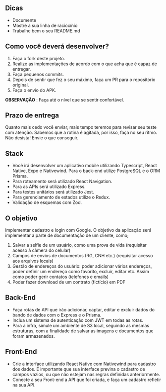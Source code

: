 ## Dicas
- Documente
- Mostre a sua linha de raciocínio
- Trabalhe bem o seu README.md
## Como você deverá desenvolver?
1. Faça o fork deste projeto.
2. Realize as implementações de acordo com o que acha que é capaz de entregar.
3. Faça pequenos commits.
4. Depois de sentir que fez o seu máximo, faça um PR para o repositório original.
5. Faça o envio do APK.
   
**OBSERVAÇÃO** : Faça até o nível que se sentir confortável.
## Prazo de entrega
Quanto mais cedo você enviar, mais tempo teremos para revisar seu teste com atenção. Sabemos que a rotina é agitada, por isso, faça no seu ritmo. Não desista! Envie o que conseguir.
## Stack
- Você irá desenvolver um aplicativo mobile utilizando Typescript, React Native, Expo e Nativewind. Para o back-end utilize PostgreSQL e o ORM Prisma.
- Para roteamento será utilizado React Navigation.
- Para as APIs será utilizado Express.
- Para testes unitários será utilizado Jest.
- Para gerenciamento de estados utilize o Redux.
- Validação de esquemas com Zod.
##  O objetivo
Implementar cadastro e login com Google.
O objetivo da aplicação será implementar a parte de documentação de um cliente, como;
1. Salvar a selfie de um usuário, como uma prova de vida (requisitar acesso à câmera do celular)
2. Campos de envios de documentos (RG, CNH etc.) (requisitar acesso aos arquivos locais)
3. Gestão de endereços do usuário: poder adicionar vários endereços, poder definir um endereço como favorito, excluir, editar etc. Assim como poder gerir contatos (telefones e emails)
4. Poder fazer download de um contrato (fictício) em PDF
## Back-End
- Faça rotas de API que irão adicionar, captar, editar e excluir dados do bando de dados com o Express e o Prisma.
- Inclua um sistema de autenticação com JWT em todas as rotas.
- Para a infra, simule um ambiente de S3 local, seguindo as mesmas estruturas, com a finalidade de salvar as imagens e documentos que foram armazenados.
## Front-End
- Crie a interface utilizando React Native com Nativewind para cadastro dos dados. É importante que sua interface previna o cadastro de campos vazios, ou que não estejam nas regras definidas anteriormente.
- Conecte a seu Front-end a API que foi criada, e faça um cadastro refletir na sua API.
